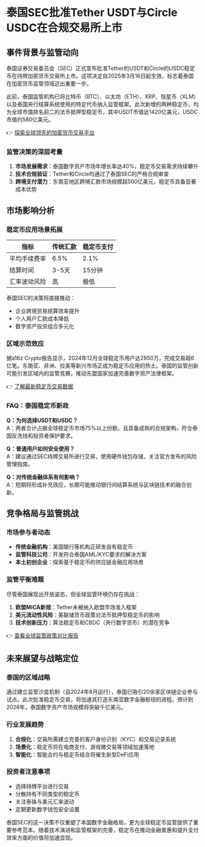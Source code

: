 # 泰国SEC批准Tether USDT与Circle USDC在合规交易所上市

## 事件背景与监管动向

泰国证券交易委员会（SEC）正式宣布批准Tether的USDT和Circle的USDC稳定币在持牌加密货币交易所上市。这项决定自2025年3月16日起生效，标志着泰国在加密货币监管领域迈出重要一步。

此前，泰国监管机构已将比特币（BTC）、以太坊（ETH）、XRP、恒星币（XLM）以及泰国央行结算系统使用的特定代币纳入监管框架。此次新增的两种稳定币，均为全球市值排名前二的法币抵押型稳定币，其中USDT市值达1420亿美元，USDC市值约580亿美元。

👉 [探索全球领先的加密货币交易平台](https://bit.ly/okx_welcome)

### 监管决策的深层考量
1. **市场发展需求**：泰国数字资产市场年增长率达40%，稳定币交易需求持续攀升
2. **技术合规验证**：Tether和Circle均通过了泰国SEC的严格合规审查
3. **跨境支付潜力**：东南亚地区跨境汇款市场规模超500亿美元，稳定币具备显著成本优势

## 市场影响分析

### 稳定币应用场景拓展
| 指标          | 传统汇款 | 稳定币支付 |
|---------------|----------|------------|
| 平均手续费率  | 6.5%     | 2.1%       |
| 结算时间      | 3-5天    | 15分钟     |
| 汇率波动风险  | 高       | 极低       |

泰国SEC的决策将直接推动：
- 企业跨境贸易结算效率提升
- 个人用户汇款成本降低
- 数字资产投资组合多元化

### 区域示范效应
据a16z Crypto报告显示，2024年12月全球稳定币用户达2850万，完成交易超6亿笔。东南亚、非洲、拉美等新兴市场正成为稳定币应用的热土。泰国的监管创新可能引发区域内的监管竞赛，推动东盟国家加速完善数字资产法律框架。

👉 [了解最新稳定币交易数据](https://bit.ly/okx_welcome)

### FAQ：泰国稳定币新政
**Q：为何选择USDT和USDC？**  
A：两者合计占据全球稳定币市场75%以上份额，且具备成熟的合规架构，符合泰国反洗钱和投资者保护要求。

**Q：普通用户如何安全使用？**  
A：建议通过SEC持牌交易所进行交易，使用硬件钱包存储，关注官方发布的风险管理指南。

**Q：对传统金融体系有何影响？**  
A：短期将形成补充效应，长期可能推动银行间结算系统与区块链技术的融合创新。

## 竞争格局与监管挑战

### 市场参与者动态
- **传统金融机构**：美国银行等机构正研发自有稳定币
- **监管科技公司**：开发符合泰国AML/KYC要求的解决方案
- **本土初创企业**：探索基于稳定币的供应链金融应用场景

### 监管平衡难题
尽管泰国展现出开放姿态，但全球监管环境仍存在挑战：
1. **欧盟MiCA新规**：Tether未被纳入欧盟市场准入框架
2. **美元流动性风险**：美联储货币政策对法币抵押型稳定币的影响
3. **技术创新压力**：算法稳定币和CBDC（央行数字货币）的潜在竞争

👉 [查看全球监管政策对比报告](https://bit.ly/okx_welcome)

## 未来展望与战略定位

### 泰国的区域战略
通过建立监管沙盒机制（自2024年8月运行），泰国已吸引20余家区块链企业参与试点。此次批准稳定币交易，将加速其打造东南亚数字金融枢纽的进程。预计到2026年，泰国数字资产市场规模将突破千亿美元。

### 行业发展趋势
1. **合规化**：交易所需建立完善的客户身份识别（KYC）和交易记录系统
2. **场景化**：稳定币将在电商支付、游戏微交易等领域加速落地
3. **智能化**：智能合约与稳定币结合将催生新型DeFi应用

### 投资者注意事项
- 选择持牌平台进行交易
- 分散持有不同类型的稳定币
- 关注泰铢与美元汇率波动
- 定期更新数字钱包安全设置

泰国SEC的这一决策不仅重塑了本国数字金融格局，更为全球稳定币监管提供了重要参考范本。随着技术演进和监管框架的完善，稳定币在推动金融普惠和提升支付效率方面的价值将加速显现。